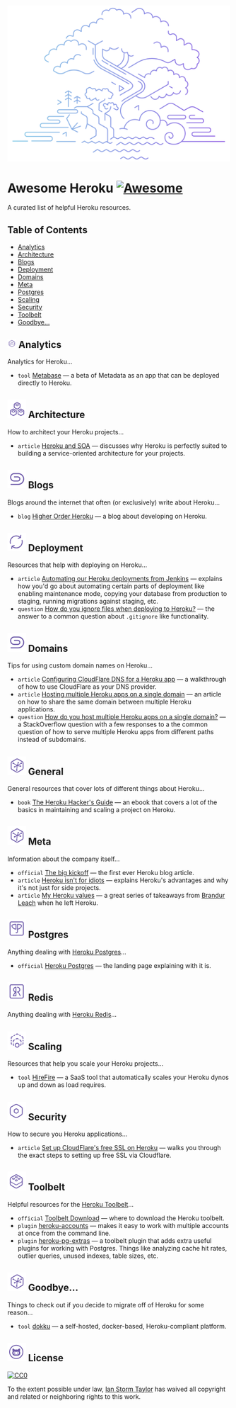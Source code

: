 
![](images/banner.png)

# Awesome Heroku [![Awesome](https://cdn.rawgit.com/sindresorhus/awesome/d7305f38d29fed78fa85652e3a63e154dd8e8829/media/badge.svg)](https://github.com/sindresorhus/awesome)

A curated list of helpful Heroku resources.


## Table of Contents

- [Analytics](#analytics)
- [Architecture](#architecture)
- [Blogs](#blogs)
- [Deployment](#deployment)
- [Domains](#domains)
- [Meta](#meta)
- [Postgres](#postgres)
- [Scaling](#scaling)
- [Security](#security)
- [Toolbelt](#toolbelt)
- [Goodbye...](#goodbye)


## <img width="20" height="20" src="images/analytics.png" /> Analytics

Analytics for Heroku...

- `tool` [Metabase](http://www.metabase.com/docs/v0.13.3/operations-guide/running-metabase-on-heroku.html) — a beta of Metadata as an app that can be deployed directly to Heroku.


## ![](images/architecture.png) Architecture

How to architect your Heroku projects...

- `article` [Heroku and SOA](https://www.rdegges.com/2014/heroku-and-soa/) — discusses why Heroku is perfectly suited to building a service-oriented architecture for your projects.


## ![](images/blogs.png) Blogs

Blogs around the internet that often (or exclusively) write about Heroku...

- `blog` [Higher Order Heroku](http://www.higherorderheroku.com/) — a blog about developing on Heroku.


## ![](images/deployment.png) Deployment

Resources that help with deploying on Heroku...

- `article` [Automating our Heroku deployments from Jenkins](https://www.paulfurley.com/automating-heroku-deployments-from-jenkins/) — explains how you'd go about automating certain parts of deployment like enabling maintenance mode, copying your database from production to staging, running migrations against staging, etc.
- `question` [How do you ignore files when deploying to Heroku?](http://stackoverflow.com/questions/12523435/how-do-i-ignore-folders-and-files-when-pushing-to-heroku-with-a-rails-app) — the answer to a common question about `.gitignore` like functionality.


## ![](images/domains.png) Domains

Tips for using custom domain names on Heroku...

- `article` [Configuring CloudFlare DNS for a Heroku app](http://www.higherorderheroku.com/articles/cloudflare-dns-heroku/) — a walkthrough of how to use CloudFlare as your DNS provider.
- `article` [Hosting multiple Heroku apps on a single domain](https://pilot.co/blog/hosting-multiple-heroku-apps-on-a-single-domain/) — an article on how to share the same domain between multiple Heroku applications.
- `question` [How do you host multiple Heroku apps on a single domain?](http://stackoverflow.com/questions/19119164/multiple-heroku-apps-on-a-single-domain) — a StackOverflow question with a few responses to a the common question of how to serve multiple Heroku apps from different paths instead of subdomains.


## ![](images/general.png) General

General resources that cover lots of different things about Heroku...

- `book` [The Heroku Hacker's Guide](http://www.theherokuhackersguide.com/) — an ebook that covers a lot of the basics in maintaining and scaling a project on Heroku.


## ![](images/meta.png) Meta

Information about the company itself...

- `official` [The big kickoff](https://blog.heroku.com/archives/2007/10/30/the_big_kickoff) — the first ever Heroku blog article.
- `article` [Heroku isn't for idiots](https://www.rdegges.com/2012/heroku-isnt-for-idiots/) — explains Heroku's advantages and why it's not just for side projects.
- `article` [My Heroku values](https://brandur.org/heroku-values) — a great series of takeaways from [Brandur Leach](https://twitter.com/brandur) when he left Heroku.


## ![](images/postgres.png) Postgres

Anything dealing with [Heroku Postgres](https://www.heroku.com/postgres)...

- `official` [Heroku Postgres](https://www.heroku.com/postgres) — the landing page explaining with it is.


## ![](images/redis.png) Redis

Anything dealing with [Heroku Redis](https://elements.heroku.com/addons/heroku-redis)...


## ![](images/scaling.png) Scaling

Resources that help you scale your Heroku projects...

- `tool` [HireFire](https://www.hirefire.io/) — a SaaS tool that automatically scales your Heroku dynos up and down as load requires.


## ![](images/security.png) Security

How to secure you Heroku applications...

- `article` [Set up CloudFlare's free SSL on Heroku](https://robots.thoughtbot.com/set-up-cloudflare-free-ssl-on-heroku) — walks you through the exact steps to setting up free SSL via Cloudflare.


## ![](images/toolbelt.png) Toolbelt

Helpful resources for the [Heroku Toolbelt](https://toolbelt.heroku.com/)...

- `official` [Toolbelt Download](https://toolbelt.heroku.com/) — where to download the Heroku toolbelt.
- `plugin` [heroku-accounts](https://github.com/ddollar/heroku-accounts) — makes it easy to work with multiple accounts at once from the command line.
- `plugin` [heroku-pg-extras](https://github.com/heroku/heroku-pg-extras) — a toolbelt plugin that adds extra useful plugins for working with Postgres. Things like analyzing cache hit rates, outlier queries, unused indexes, table sizes, etc.


## ![](images/goodbye.png) Goodbye...

Things to check out if you decide to migrate off of Heroku for some reason...

- `tool` [dokku](http://dokku.viewdocs.io/dokku/) — a self-hosted, docker-based, Heroku-compliant platform.


## ![](images/license.png) License

[![CC0](http://mirrors.creativecommons.org/presskit/buttons/88x31/svg/cc-zero.svg)](https://creativecommons.org/publicdomain/zero/1.0/)

To the extent possible under law, [Ian Storm Taylor](http://ianstormtaylor.com) has waived all copyright and related or neighboring rights to this work.
